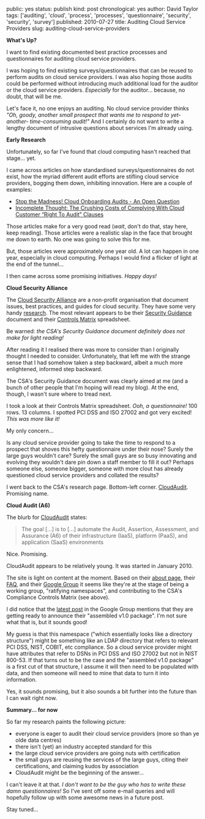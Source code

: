 public: yes
status: publish
kind: post
chronological: yes
author: David Taylor
tags: ['auditing', 'cloud', 'process', 'processes', 'questionnaire', 'security', 'security', 'survey']
published: 2010-07-27
title: Auditing Cloud Service Providers
slug: auditing-cloud-service-providers

**What's Up?**  

I want to find existing documented best practice processes and questionnaires for auditing cloud service providers.

I was hoping to find existing surveys/questionnaires that can be reused to perform audits on cloud service providers. I was also hoping those audits could be performed without introducing much additional load for the auditor or the cloud service providers. _Especially_ for the auditor... because, no doubt, that will be me.

Let's face it, no one enjoys an auditing. No cloud service provider thinks _"Oh, goody, another small prospect that wants me to respond to yet-another- time-consuming audit!"_ And I certainly do not want to write a lengthy document of intrusive questions about services I'm already using.

**Early Research**  

Unfortunately, so far I've found that cloud computing hasn't reached that stage... yet.

I came across articles on how standardised surveys/questionnaires do not exist, how the myriad different audit efforts are stifling cloud service providers, bogging them down, inhibiting innovation. Here are a couple of examples:

  * [Stop the Madness! Cloud Onboarding Audits - An Open Question](http://cloudsecurity.org/blog/2009/06/16/stop-the-madness-cloud-onboarding-audits-an-open-question.html)
  * [Incomplete Thought: The Crushing Costs of Complying With Cloud Customer “Right To Audit” Clauses](http://www.rationalsurvivability.com/blog/?p=877)
  
Those articles make for a very good read (_wait_, don't do that, stay here, keep reading). Those articles were a realistic slap in the face that brought me down to earth. No one was going to solve this for me.

But, those articles were approximately one year old. A lot can happen in one year, especially in cloud computing. Perhaps I would find a flicker of light at the end of the tunnel...

I then came across some promising initiatives. _Happy days!_

**Cloud Security Alliance**

The [Cloud Security Alliance](http://www.cloudsecurityalliance.org/About.html) are a non-profit organisation that document issues, best practices, and guides for cloud security. They have some very handy [research](http://www.cloudsecurityalliance.org/Research.html). The most relevant appears to be their [Security Guidance](http://www.cloudsecurityalliance.org/guidance.html) document and their [Controls Matrix](http://www.cloudsecurityalliance.org/cm.html) spreadsheet.

Be warned: _the CSA's Security Guidance document definitely does not make for light reading!_

After reading it I realised there was more to consider than I originally thought I needed to consider. Unfortunately, that left me with the strange sense that I had somehow taken a step backward, albeit a much more enlightened, informed step backward.

The CSA's Security Guidance document was clearly aimed at me (and a bunch of other people that I'm hoping will read my blog). At the end, though, I wasn't sure where to tread next.

I took a look at their Controls Matrix spreadsheet. _Ooh, a questionnaire!_ 100 rows. 13 columns. I spotted PCI DSS and ISO 27002 and got very excited!  _This was more like it!_

My only concern...

Is any cloud service provider going to take the time to respond to a prospect that shoves this hefty questionnaire under their nose? Surely the large guys wouldn't care? Surely the small guys are so busy innovating and evolving they wouldn't dare pin down a staff member to fill it out? Perhaps someone else, someone bigger, someone with more clout has already questioned cloud service providers and collated the results?

I went back to the CSA's research page. Bottom-left corner.  [CloudAudit](http://cloudaudit.org/). Promising name.

**Cloud Audit (A6)**  

The blurb for [CloudAudit](http://cloudaudit.org/) states:

> The goal [...] is to [...] automate the Audit, Assertion, Assessment, and Assurance (A6) of their infrastructure (IaaS), platform (PaaS), and application (SaaS) environments

Nice. Promising.

CloudAudit appears to be relatively young. It was started in January 2010.

The site is light on content at the moment. Based on their [about page](http://cloudaudit.org/page3/page3.html), their [FAQ](http://cloudaudit.org/page4/page4.html), and their [Google Group](http://groups.google.com/group/cloudaudit) it seems like they're at the stage of being a working group, "ratifying namespaces", and contributing to the CSA's Compliance Controls Matrix (see above).

I did notice that the [latest post](http://groups.google.com/group/cloudaudit/browse_thread/thread/a82bd2ff785aab67) in the Google Group mentions that they are getting ready to announce their "assembled v1.0 package". I'm not sure what that is, but it sounds good!

My guess is that this namespace ("which essentially looks like a directory structure") might be something like an LDAP directory that refers to relevant PCI DSS, NIST, COBIT, etc compliance. So a cloud service provider might have attributes that refer to DSNs in PCI DSS and ISO 27002 but not in NIST 800-53.  If that turns out to be the case and the "assembled v1.0 package" is a first cut of that structure, I assume it will then need to be populated with data, and then someone will need to mine that data to turn it into information.

Yes, it sounds promising, but it also sounds a bit further into the future than I can wait right now.

**Summary... for now**  

So far my research paints the following picture:

  * everyone is eager to audit their cloud service providers (more so than ye olde data centres)
  * there isn't (yet) an industry accepted standard for this
  * the large cloud service providers are going nuts with certification
  * the small guys are reusing the services of the large guys, citing their certifications, and claiming kudos by association
  * CloudAudit might be the beginning of the answer...
  
I can't leave it at that. _I don't want to be the guy who has to write these damn questionnaires!_ So I've sent off some e-mail queries and will hopefully follow up with some awesome news in a future post.

Stay tuned...
